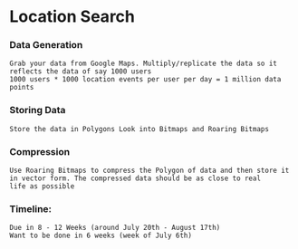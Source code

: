# Location Search
### Data Generation
    Grab your data from Google Maps. Multiply/replicate the data so it reflects the data of say 1000 users
    1000 users * 1000 location events per user per day = 1 million data points

### Storing Data
    Store the data in Polygons Look into Bitmaps and Roaring Bitmaps

### Compression
    Use Roaring Bitmaps to compress the Polygon of data and then store it in vector form. The compressed data should be as close to real    
    life as possible

### Timeline: 
    Due in 8 - 12 Weeks (around July 20th - August 17th)
    Want to be done in 6 weeks (week of July 6th)
